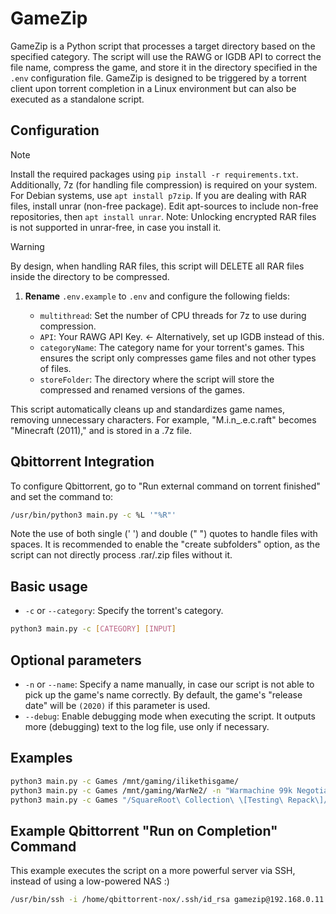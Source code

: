 # GameZip

GameZip is a Python script that processes a target directory based on the specified category.
The script will use the RAWG or IGDB API to correct the file name, compress the game, and store it in the directory specified in the `.env` configuration file.
GameZip is designed to be triggered by a torrent client upon torrent completion in a Linux environment but can also be executed as a standalone script.

## Configuration

> [!NOTE]
> Install the required packages using `pip install -r requirements.txt`. 
> Additionally, 7z (for handling file compression) is required on your system. For Debian systems, use `apt install p7zip`. If you are dealing with RAR files, install unrar (non-free package). Edit apt-sources to include non-free repositories, then `apt install unrar`. Note: Unlocking encrypted RAR files is not supported in unrar-free, in case you install it.

> [!WARNING]
> By design, when handling RAR files, this script will DELETE all RAR files inside the directory to be compressed.

1. **Rename** `.env.example` to `.env` and configure the following fields:

    - `multithread`: Set the number of CPU threads for 7z to use during compression.
    - `API`: Your RAWG API Key. <- Alternatively, set up IGDB instead of this.
    - `categoryName`: The category name for your torrent's games. This ensures the script only compresses game files and not other types of files.
    - `storeFolder`: The directory where the script will store the compressed and renamed versions of the games.

This script automatically cleans up and standardizes game names, removing unnecessary characters. For example, "M.i.n_.e.c.raft" becomes "Minecraft (2011)," and is stored in a .7z file.

## Qbittorrent Integration

To configure Qbittorrent, go to "Run external command on torrent finished" and set the command to:

```bash
/usr/bin/python3 main.py -c %L '"%R"'
```

Note the use of both single (' ') and double (" ") quotes to handle files with spaces. It is recommended to enable the "create subfolders" option, as the script can not directly process .rar/.zip files without it.

## Basic usage

- `-c` or `--category`: Specify the torrent's category.

```bash
python3 main.py -c [CATEGORY] [INPUT]
```

## Optional parameters

- `-n` or `--name`: Specify a name manually, in case our script is not able to pick up the game's name correctly. By default, the game's "release date" will be `(2020)` if this parameter is used.
- `--debug`: Enable debugging mode when executing the script. It outputs more (debugging) text to the log file, use only if necessary.

## Examples

```bash
python3 main.py -c Games /mnt/gaming/ilikethisgame/
python3 main.py -c Games /mnt/gaming/WarNe2/ -n "Warmachine 99k Negotiation Marine 2"
python3 main.py -c Games "/SquareRoot\ Collection\ \[Testing\ Repack\]/"
```

## Example Qbittorrent "Run on Completion" Command

This example executes the script on a more powerful server via SSH, instead of using a low-powered NAS :)

```bash
/usr/bin/ssh -i /home/qbittorrent-nox/.ssh/id_rsa gamezip@192.168.0.11 python3 /gamezip/main.py -c %L '"%R"'
```
